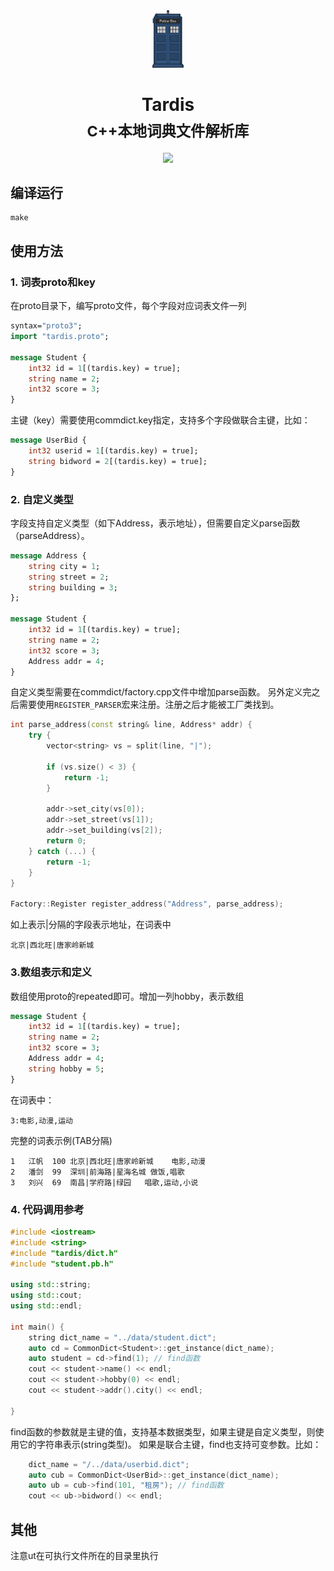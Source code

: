 <div align="center">
    <img src="https://raw.githubusercontent.com/guodongxiaren/logo/master/tardis/tardis.png" width="10%">
    <h1>Tardis<br><sub>C++本地词典文件解析库</sub></h1>
    <a href="./LICENSE"><img src="https://img.shields.io/badge/Open_source-MIT-green.svg?logo=git&logoColor=green"></a>
</div>



## 编译运行
```
make
```
## 使用方法
### 1. 词表proto和key
在proto目录下，编写proto文件，每个字段对应词表文件一列
```proto
syntax="proto3";
import "tardis.proto";

message Student {
    int32 id = 1[(tardis.key) = true];
    string name = 2;
    int32 score = 3;
}
```
主键（key）需要使用commdict.key指定，支持多个字段做联合主键，比如：
```proto
message UserBid {
    int32 userid = 1[(tardis.key) = true];
    string bidword = 2[(tardis.key) = true];
}

```
### 2. 自定义类型
字段支持自定义类型（如下Address，表示地址），但需要自定义parse函数（parseAddress）。

```proto
message Address {
    string city = 1;
    string street = 2;
    string building = 3;
};

message Student {
    int32 id = 1[(tardis.key) = true];
    string name = 2;
    int32 score = 3;
    Address addr = 4;
}

```
自定义类型需要在commdict/factory.cpp文件中增加parse函数。
另外定义完之后需要使用`REGISTER_PARSER`宏来注册。注册之后才能被工厂类找到。
```c++
int parse_address(const string& line, Address* addr) {
    try {
        vector<string> vs = split(line, "|");

        if (vs.size() < 3) {
            return -1;
        }

        addr->set_city(vs[0]);
        addr->set_street(vs[1]);
        addr->set_building(vs[2]);
        return 0;
    } catch (...) {
        return -1;
    }
}

Factory::Register register_address("Address", parse_address);
```
如上表示|分隔的字段表示地址，在词表中
```
北京|西北旺|唐家岭新城

```
### 3.数组表示和定义
数组使用proto的repeated即可。增加一列hobby，表示数组
```proto
message Student {
    int32 id = 1[(tardis.key) = true];
    string name = 2;
    int32 score = 3;
    Address addr = 4;
    string hobby = 5;
}

```
在词表中：
```
3:电影,动漫,运动
```
完整的词表示例(TAB分隔)
```
1	江帆	100	北京|西北旺|唐家岭新城	电影,动漫
2	潘剑	99	深圳|前海路|星海名城	做饭,唱歌
3	刘兴	69	南昌|学府路|绿园	唱歌,运动,小说
```
### 4. 代码调用参考
```cpp
#include <iostream>
#include <string>
#include "tardis/dict.h"
#include "student.pb.h"

using std::string;
using std::cout;
using std::endl;

int main() {
    string dict_name = "../data/student.dict";
    auto cd = CommonDict<Student>::get_instance(dict_name);
    auto student = cd->find(1); // find函数
    cout << student->name() << endl;
    cout << student->hobby(0) << endl;
    cout << student->addr().city() << endl;

}

```
find函数的参数就是主键的值，支持基本数据类型，如果主键是自定义类型，则使用它的字符串表示(string类型)。
如果是联合主键，find也支持可变参数。比如：
```c++
    dict_name = "/../data/userbid.dict";
    auto cub = CommonDict<UserBid>::get_instance(dict_name);
    auto ub = cub->find(101, "租房"); // find函数
    cout << ub->bidword() << endl;
```
## 其他
注意ut在可执行文件所在的目录里执行
